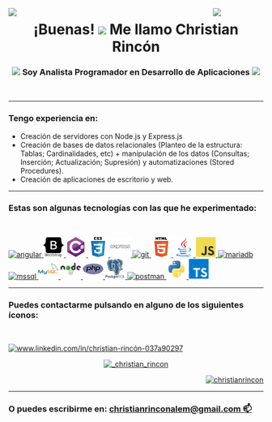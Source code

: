 <img src="https://media.giphy.com/media/dwGJLOdbWULVRIBBfz/giphy.gif" width="100px" align="left"> <img src="https://media.giphy.com/media/dwGJLOdbWULVRIBBfz/giphy.gif" width="100px" align="right">

<h1 align="center">¡Buenas! <img src="https://media.giphy.com/media/w1OBpBd7kJqHrJnJ13/giphy.gif" width="60px"> 
  Me llamo Christian Rincón
</h1>

<h3 align="center"><img src="https://media.giphy.com/media/UVG0BN8TOMKkPOJS6e/giphy.gif" width="30px"> 
  Soy Analista Programador en Desarrollo de Aplicaciones 
  <img src="https://media.giphy.com/media/UVG0BN8TOMKkPOJS6e/giphy.gif" width="30px">
</h3>

<br>
<hr>

<h3 align="left">Tengo experiencia en:</h3>

- Creación de servidores con Node.js y Express.js
- Creación de bases de datos relacionales (Planteo de la estructura: Tablas; Cardinalidades, etc) + manipulación de los datos (Consultas; Inserción; Actualización; Supresión) y automatizaciones (Stored Procedures).
- Creación de aplicaciones de escritorio y web.

<hr>

<h3 align="left">
  Estas son algunas tecnologías con las que he experimentado:
</h3>

<br>

<p align="left"> 
  <a href="https://angular.io" target="_blank" rel="noreferrer"> 
    <img src="https://angular.io/assets/images/logos/angular/angular.svg" alt="angular" width="40" height="40"/> 
  </a> 
  <a href="https://getbootstrap.com" target="_blank" rel="noreferrer"> 
    <img src="https://raw.githubusercontent.com/devicons/devicon/master/icons/bootstrap/bootstrap-plain-wordmark.svg" alt="bootstrap" width="40" height="40"/> 
  </a> 
  <a href="https://www.w3schools.com/cs/" target="_blank" rel="noreferrer"> 
    <img src="https://raw.githubusercontent.com/devicons/devicon/master/icons/csharp/csharp-original.svg" alt="csharp" width="40" height="40"/> 
  </a> 
  <a href="https://www.w3schools.com/css/" target="_blank" rel="noreferrer"> 
    <img src="https://raw.githubusercontent.com/devicons/devicon/master/icons/css3/css3-original-wordmark.svg" alt="css3" width="40" height="40"/> 
  </a> 
  <a href="https://expressjs.com" target="_blank" rel="noreferrer"> 
    <img src="https://raw.githubusercontent.com/devicons/devicon/master/icons/express/express-original-wordmark.svg" alt="express" width="40" height="40"/> 
  </a> 
  <a href="https://git-scm.com/" target="_blank" rel="noreferrer"> 
    <img src="https://www.vectorlogo.zone/logos/git-scm/git-scm-icon.svg" alt="git" width="40" height="40"/> 
  </a> 
  <a href="https://www.w3.org/html/" target="_blank" rel="noreferrer"> 
    <img src="https://raw.githubusercontent.com/devicons/devicon/master/icons/html5/html5-original-wordmark.svg" alt="html5" width="40" height="40"/> 
  </a> 
  <a href="https://www.java.com" target="_blank" rel="noreferrer"> 
    <img src="https://raw.githubusercontent.com/devicons/devicon/master/icons/java/java-original.svg" alt="java" width="40" height="40"/> 
  </a> 
  <a href="https://developer.mozilla.org/en-US/docs/Web/JavaScript" target="_blank" rel="noreferrer"> 
    <img src="https://raw.githubusercontent.com/devicons/devicon/master/icons/javascript/javascript-original.svg" alt="javascript" width="40" height="40"/> 
  </a> 
  <a href="https://mariadb.org/" target="_blank" rel="noreferrer"> 
    <img src="https://www.vectorlogo.zone/logos/mariadb/mariadb-icon.svg" alt="mariadb" width="40" height="40"/> 
  </a> 
  <a href="https://www.microsoft.com/en-us/sql-server" target="_blank" rel="noreferrer"> 
    <img src="https://www.svgrepo.com/show/303229/microsoft-sql-server-logo.svg" alt="mssql" width="40" height="40"/> 
  </a> 
  <a href="https://www.mysql.com/" target="_blank" rel="noreferrer"> 
    <img src="https://raw.githubusercontent.com/devicons/devicon/master/icons/mysql/mysql-original-wordmark.svg" alt="mysql" width="40" height="40"/> 
  </a> 
  <a href="https://nodejs.org" target="_blank" rel="noreferrer"> 
    <img src="https://raw.githubusercontent.com/devicons/devicon/master/icons/nodejs/nodejs-original-wordmark.svg" alt="nodejs" width="40" height="40"/> 
  </a> 
  <a href="https://www.php.net" target="_blank" rel="noreferrer"> 
    <img src="https://raw.githubusercontent.com/devicons/devicon/master/icons/php/php-original.svg" alt="php" width="40" height="40"/> 
  </a> 
  <a href="https://www.postgresql.org" target="_blank" rel="noreferrer"> 
    <img src="https://raw.githubusercontent.com/devicons/devicon/master/icons/postgresql/postgresql-original-wordmark.svg" alt="postgresql" width="40" height="40"/> 
  </a> 
  <a href="https://postman.com" target="_blank" rel="noreferrer"> 
    <img src="https://www.vectorlogo.zone/logos/getpostman/getpostman-icon.svg" alt="postman" width="40" height="40"/> 
  </a> 
  <a href="https://www.python.org" target="_blank" rel="noreferrer"> 
    <img src="https://raw.githubusercontent.com/devicons/devicon/master/icons/python/python-original.svg" alt="python" width="40" height="40"/> 
  </a> 
  <a href="https://www.typescriptlang.org/" target="_blank" rel="noreferrer"> 
    <img src="https://raw.githubusercontent.com/devicons/devicon/master/icons/typescript/typescript-original.svg" alt="typescript" width="40" height="40"/> 
  </a> 
</p>

<hr>

<h3 align="left"> Puedes contactarme pulsando en alguno de los siguientes íconos:</h3>

<br>


<p align="left">
  <a href="https://linkedin.com/in/christian-rincón-037a90297" target="_blank" title="Visitar Linkedin de Christian Rincón">
    <img src="https://raw.githubusercontent.com/rahuldkjain/github-profile-readme-generator/master/src/images/icons/Social/linked-in-alt.svg"         
     alt="www.linkedin.com/in/christian-rincón-037a90297" height="90" width="100" />
  </a>
</p>
<p align="center">
  <a href="https://www.instagram.com/_christian_rincon/" target="_blank" title="Visitar Instagram de Christian Rincón">
    <img src="https://raw.githubusercontent.com/rahuldkjain/github-profile-readme-generator/master/src/images/icons/Social/instagram.svg" alt="_christian_rincon"   
    height="90" width="100" />
  </a>
</p>
<p align="right">
  <a href="https://discordapp.com/users/955871172384399440" target="_blank" title="Ir a Discord">
    <img src="https://raw.githubusercontent.com/rahuldkjain/github-profile-readme-generator/master/src/images/icons/Social/discord.svg" alt="christianrincon" height="120" 
    width="200" />
  </a>
</p>


<hr>

<h3 align="left">O puedes escribirme en: 
  <a href="mailto:christianrinconalem@gmail.com" target="_blank"> 
    christianrinconalem@gmail.com 📫 
  </a> 
</h3>
